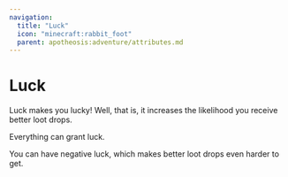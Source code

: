 ```yaml
---
navigation:
  title: "Luck"
  icon: "minecraft:rabbit_foot"
  parent: apotheosis:adventure/attributes.md
---
```


# Luck

<Color id="blue">Luck</Color> makes you lucky!  Well, that is, it increases the likelihood you receive better loot drops.

Everything can grant luck.

You can have negative luck, which makes better loot drops even harder to get.

